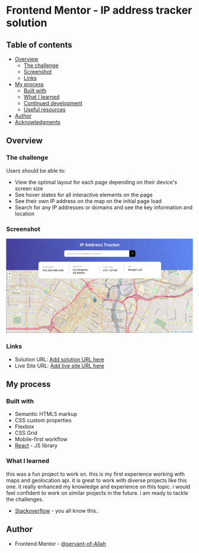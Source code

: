 # Frontend Mentor - IP address tracker solution

## Table of contents

- [Overview](#overview)
  - [The challenge](#the-challenge)
  - [Screenshot](#screenshot)
  - [Links](#links)
- [My process](#my-process)
  - [Built with](#built-with)
  - [What I learned](#what-i-learned)
  - [Continued development](#continued-development)
  - [Useful resources](#useful-resources)
- [Author](#author)
- [Acknowledgments](#acknowledgments)

## Overview

### The challenge

Users should be able to:

- View the optimal layout for each page depending on their device's screen size
- See hover states for all interactive elements on the page
- See their own IP address on the map on the initial page load
- Search for any IP addresses or domains and see the key information and location

### Screenshot

![](./public/screenshot.png)

### Links

- Solution URL: [Add solution URL here](https://your-solution-url.com)
- Live Site URL: [Add live site URL here](https://servant-of-allah.github.io/ip-address-tracker/)

## My process

### Built with

- Semantic HTML5 markup
- CSS custom properties
- Flexbox
- CSS Grid
- Mobile-first workflow
- [React](https://reactjs.org/) - JS library

### What I learned

this was a fun project to work on. this is my first experience working with maps and geolocation api. it is great to work with diverse projects like this one. it really enhanced my knowledge and experience on this topic. i would feel confident to work on similar projects in the future. i am ready to tackle the challenges. 


- [Stackoverflow](https://www.stackoverflow.com) - you all know this..

## Author

- Frontend Mentor - [@servant-of-Allah](https://www.frontendmentor.io/profile/servant-of-Allah)
